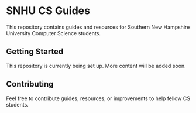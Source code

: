 # SNHU CS Guides

This repository contains guides and resources for Southern New Hampshire University Computer Science students.

## Getting Started

This repository is currently being set up. More content will be added soon.

## Contributing

Feel free to contribute guides, resources, or improvements to help fellow CS students.
